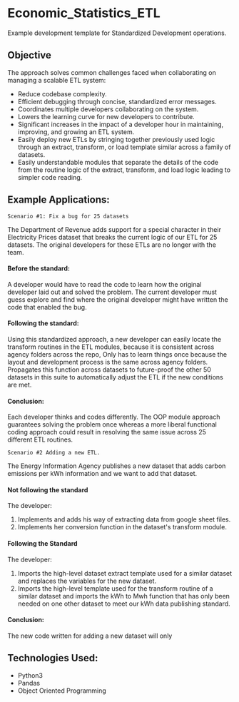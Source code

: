 # Economic_Statistics_ETL
  Example development template for Standardized Development operations.

## Objective
  
  The approach solves common challenges faced when collaborating on managing a scalable ETL system:

  - Reduce codebase complexity.
  - Efficient debugging through concise, standardized error messages.
  - Coordinates multiple developers collaborating on the system.
  - Lowers the learning curve for new developers to contribute. 
  - Significant increases in the impact of a developer hour in maintaining, improving, and growing an ETL system.
  - Easily deploy new ETLs by stringing together previously used logic through an extract, transform, or load template similar across a family of datasets. 
  - Easily understandable modules that separate the details of the code from the routine logic of the extract, transform, and load logic leading to simpler code reading.


## Example Applications: 

    Scenario #1: Fix a bug for 25 datasets

The Department of Revenue adds support for a special character in their Electricity Prices dataset that breaks the current logic of our ETL for 25 datasets. The original developers for these ETLs are no longer with the team.

  ####  Before the standard:
  A developer would have to read the code to learn how the original developer laid out and solved the problem. The current developer must guess explore and find where the original developer might have written the code that enabled the bug.
  
  #### Following the standard:
  Using this standardized approach, a new developer can easily locate the transform routines in the ETL modules, because it is consistent across agency folders across the repo, 
    Only has to learn things once because the layout and development process is the same across agency folders.
    Propagates this function across datasets to future-proof the other 50 datasets in this suite to automatically adjust the ETL if the new conditions are met. 


#### Conclusion:

Each developer thinks and codes differently.
The OOP module approach guarantees solving the problem once whereas a more liberal functional coding approach could result in resolving the same issue across 25 different ETL routines. 


    Scenario #2 Adding a new ETL.

The Energy Information Agency publishes a new dataset that adds carbon emissions per kWh information and we want to add that dataset. 

#### Not following the standard
 The developer:
  1. Implements and adds his way of extracting data from google sheet files.
  2. Implements her conversion function in the dataset's transform module. 

#### Following the Standard
The developer:
  1. Imports the high-level dataset extract template used for a similar dataset and replaces the variables for the new dataset.
  2. Imports the high-level template used for the transform routine of a similar dataset and imports the kWh to Mwh function that has only been needed on one other dataset to meet our kWh data publishing standard.

#### Conclusion:
  The new code written for adding a new dataset will only 

## Technologies Used:

- Python3
- Pandas
- Object Oriented Programming
